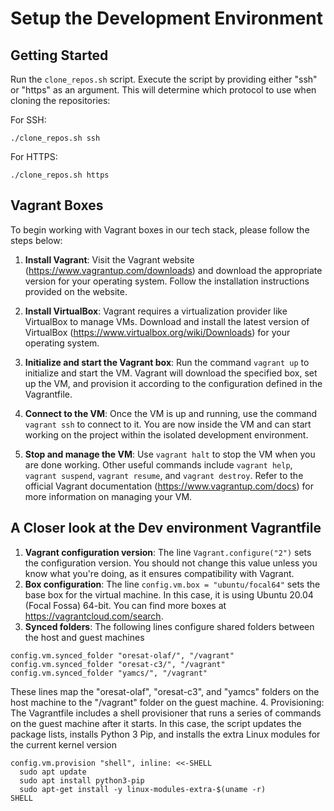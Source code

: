 # Setup the Development Environment

## Getting Started
Run the `clone_repos.sh` script. Execute the script by providing either "ssh" or "https" as an argument. 
This will determine which protocol to use when cloning the repositories:

For SSH:
```
./clone_repos.sh ssh
```
For HTTPS:
```
./clone_repos.sh https
```

##  Vagrant Boxes

To begin working with Vagrant boxes in our tech stack, please follow the steps below:

1. **Install Vagrant**: Visit the Vagrant website (https://www.vagrantup.com/downloads) and download the appropriate version
   for your operating system. Follow the installation instructions provided on the website.

2. **Install VirtualBox**: Vagrant requires a virtualization provider like VirtualBox to manage VMs. Download and
   install the latest version of VirtualBox (https://www.virtualbox.org/wiki/Downloads) for your operating system.

3. **Initialize and start the Vagrant box**: Run the command `vagrant up` to initialize and start the VM.
   Vagrant will download the specified box, set up the VM, and provision it according to the configuration
   defined in the Vagrantfile.

4. **Connect to the VM**: Once the VM is up and running, use the command `vagrant ssh` to connect to it.
   You are now inside the VM and can start working on the project within the isolated development environment.

5. **Stop and manage the VM**: Use `vagrant halt` to stop the VM when you are done working.
   Other useful commands include `vagrant help`, `vagrant suspend`, `vagrant resume`, and `vagrant destroy`.
   Refer to the official Vagrant documentation (https://www.vagrantup.com/docs) for more information on managing your VM.


## A Closer look at the Dev environment Vagrantfile

1. **Vagrant configuration version**: The line `Vagrant.configure("2")` sets the configuration version. 
You should not change this value unless you know what you're doing, as it ensures compatibility with Vagrant.
2. **Box configuration**: The line `config.vm.box = "ubuntu/focal64"` sets the base box for the virtual machine. 
In this case, it is using Ubuntu 20.04 (Focal Fossa) 64-bit. You can find more boxes at https://vagrantcloud.com/search.
3. **Synced folders**: The following lines configure shared folders between the host and guest machines
```
config.vm.synced_folder "oresat-olaf/", "/vagrant"
config.vm.synced_folder "oresat-c3/", "/vagrant"
config.vm.synced_folder "yamcs/", "/vagrant"
```
These lines map the "oresat-olaf", "oresat-c3", and "yamcs" folders on the host machine to the "/vagrant" folder on the guest machine.
4. Provisioning: The Vagrantfile includes a shell provisioner that runs a series of commands on the guest machine
after it starts. In this case, the script updates the package lists, installs Python 3 Pip, and installs the extra
Linux modules for the current kernel version
```
config.vm.provision "shell", inline: <<-SHELL
  sudo apt update
  sudo apt install python3-pip
  sudo apt-get install -y linux-modules-extra-$(uname -r)
SHELL
```